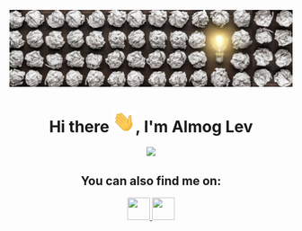   ![](innovation.jpg)
<html>
  <!--<div align="center">
    <img src="https://github.com/raghavk16/raghavk16/blob/master/octo.gif" alt="GitHub Logo" width="150" height="150" />
  </div>-->

  <h1 align="center">Hi there <img src="https://raw.githubusercontent.com/ABSphreak/ABSphreak/master/gifs/Hi.gif" width="40px">, I'm Almog Lev</h1>

  <div>
    <p align="center">
      <a href="https://github.com/ArielA147/readme-typing-svg">
      <img src="https://readme-typing-svg.herokuapp.com/?lines=Software%20Engineer%20;Holding%20B.Sc.%20in%20Computer%20Science%20;Always%20learning%20new%20technologies&font=Fira%20Code&center=true&width=440&height=45&color=f75c7e&vCenter=true&size=22"></a>
    </p>
  </div>
<div align="center">
  <h2 align="center">You can also find me on:</h2>
  <a href="https://www.linkedin.com/in/almoglev" target="_blank">
    <img src="https://img.icons8.com/external-tal-revivo-color-tal-revivo/24/000000/external-linkedin-in-logo-used-for-professional-networking-logo-color-tal-revivo.png" width="40" height="40"/>
  </a>
  <a href="https://almoglev.github.io/" target="_blank"><img src="https://img.icons8.com/cotton/64/000000/website--v1.png" width="40" height="40"/></a>
</div>
  
</html>
